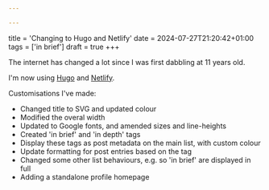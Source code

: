 ```yaml
---

---
```


title = 'Changing to Hugo and Netlify'
date = 2024-07-27T21:20:42+01:00
tags = ['in brief']
draft = true
+++

The internet has changed a lot since I was first dabbling at 11 years old.

I'm now using [Hugo](https://gohugo.io "Hugo") and [Netlify](https://www.netlify.com "Netlify").

Customisations I've made:

- Changed title to SVG and updated colour
- Modified the overal width
- Updated to Google fonts, and amended sizes and line-heights
- Created 'in brief' and 'in depth' tags
- Display these tags as post metadata on the main list, with custom colour
- Update formatting for post entries based on the tag
- Changed some other list behaviours, e.g. so 'in brief' are displayed in full
- Adding a standalone profile homepage
